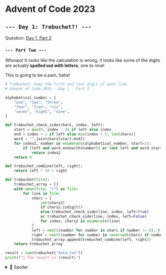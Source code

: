 # Advent of Code 2023

## `--- Day 1: Trebuchet?! ---`

Question: [Day 1, Part 2](QUESTION.md)

### `--- Part Two ---`
Whoops! It looks like the calculation is wrong, it looks like some of the digits are actually **spelled out with letters**, one to nine!

This is going to be a pain, haha!


```python
# Trebuchet: Sums the first and last digit of each line.
# Advent of Code 2023 - Day 1 - Part 2

alphabetical_number = [
    "one", "two", "three",
    "four", "five", "six",
    "seven", "eight", "nine",
]

def trebuchet_check_side(chars, index, left):
    start = max(0, index - 4) if left else index
    end = index + 1 if left else min(index + 5, len(chars))
    word = "".join(chars[start:end])
    for index2, number in enumerate(alphabetical_number, start=1):
        if (left and word.endswith(number)) or (not left and word.startswith(number)):
            return index2
    return 0

def trebuchet_combine(left, right):
    return left * 10 + right

def trebuchet(file):
    trebuchet_array = []
    with open(file, "r") as file:
        for line in file:
            chars = [
                int(chars2)
                if chars2.isdigit()
                else trebuchet_check_side(line, index, left=True)
                or trebuchet_check_side(line, index, left=False)
                for index, chars2 in enumerate(line)
            ]
            left = next((number for number in chars if number != 0), 0)
            right = next((number for number in reversed(chars) if number != 0), left)
            trebuchet_array.append(trebuchet_combine(left, right))
    return trebuchet_array

result = sum(trebuchet("data.txt"))
print(f"🥞 The result is {result}")
```

<details>

  <summary>🚧 Spoiler</summary>

  The answer is `53312`, that's because we check the left & right (`trebuchet_check_side`) result of the data, then we sum the result of the left & right (`trebuchet_combine`).

  We multiply the left by 10 to form a two digit number, then we sum up the result from the right to get the final result (of the... you get what I mean I forgot the word *Hey, I'm not native speaker ok? :/*).
  > left * 10 + right = result
  > 6 * 10 + 9 = 69

</details>
